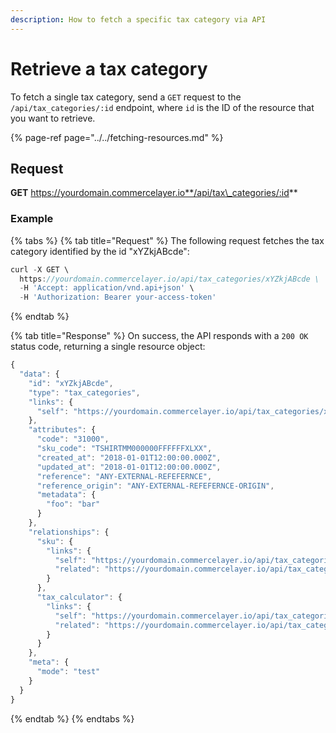 ```yaml
---
description: How to fetch a specific tax category via API
---
```


# Retrieve a tax category

To fetch a single tax category, send a `GET` request to the `/api/tax_categories/:id` endpoint, where `id` is the ID of the resource that you want to retrieve.

{% page-ref page="../../fetching-resources.md" %}

## Request

**GET** https://yourdomain.commercelayer.io**/api/tax\_categories/:id**

### **Example**

{% tabs %}
{% tab title="Request" %}
The following request fetches the tax category identified by the id "xYZkjABcde":

```javascript
curl -X GET \
  https://yourdomain.commercelayer.io/api/tax_categories/xYZkjABcde \
  -H 'Accept: application/vnd.api+json' \
  -H 'Authorization: Bearer your-access-token'
```
{% endtab %}

{% tab title="Response" %}
On success, the API responds with a `200 OK` status code, returning a single resource object:

```javascript
{
  "data": {
    "id": "xYZkjABcde",
    "type": "tax_categories",
    "links": {
      "self": "https://yourdomain.commercelayer.io/api/tax_categories/xYZkjABcde"
    },
    "attributes": {
      "code": "31000",
      "sku_code": "TSHIRTMM000000FFFFFFXLXX",
      "created_at": "2018-01-01T12:00:00.000Z",
      "updated_at": "2018-01-01T12:00:00.000Z",
      "reference": "ANY-EXTERNAL-REFEFERNCE",
      "reference_origin": "ANY-EXTERNAL-REFEFERNCE-ORIGIN",
      "metadata": {
        "foo": "bar"
      }
    },
    "relationships": {
      "sku": {
        "links": {
          "self": "https://yourdomain.commercelayer.io/api/tax_categories/xYZkjABcde/relationships/sku",
          "related": "https://yourdomain.commercelayer.io/api/tax_categories/xYZkjABcde/sku"
        }
      },
      "tax_calculator": {
        "links": {
          "self": "https://yourdomain.commercelayer.io/api/tax_categories/xYZkjABcde/relationships/tax_calculator",
          "related": "https://yourdomain.commercelayer.io/api/tax_categories/xYZkjABcde/tax_calculator"
        }
      }
    },
    "meta": {
      "mode": "test"
    }
  }
}
```
{% endtab %}
{% endtabs %}

